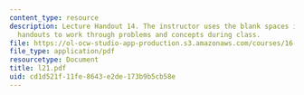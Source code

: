 ```yaml
---
content_type: resource
description: Lecture Handout 14. The instructor uses the blank spaces in these lecture
  handouts to work through problems and concepts during class.
file: https://ol-ocw-studio-app-production.s3.amazonaws.com/courses/16-30-estimation-and-control-of-aerospace-systems-spring-2004/cd1d521f11fe8643e2de173b9b5cb58e_l21.pdf
file_type: application/pdf
resourcetype: Document
title: l21.pdf
uid: cd1d521f-11fe-8643-e2de-173b9b5cb58e
---
```

